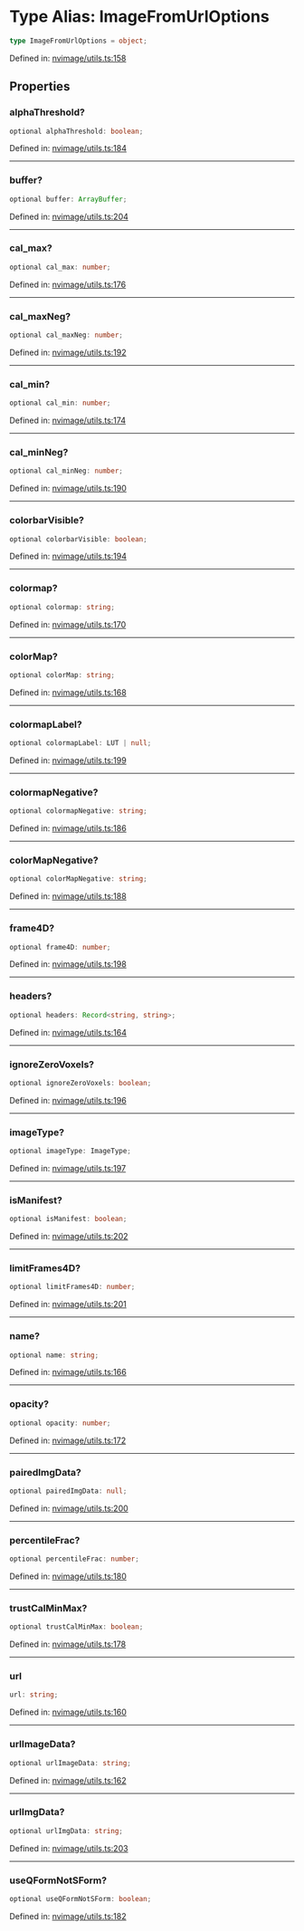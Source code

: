 # Type Alias: ImageFromUrlOptions

```ts
type ImageFromUrlOptions = object;
```

Defined in: [nvimage/utils.ts:158](https://github.com/thewtex/niivue/blob/main/packages/niivue/src/nvimage/utils.ts#L158)

## Properties

### alphaThreshold?

```ts
optional alphaThreshold: boolean;
```

Defined in: [nvimage/utils.ts:184](https://github.com/thewtex/niivue/blob/main/packages/niivue/src/nvimage/utils.ts#L184)

---

### buffer?

```ts
optional buffer: ArrayBuffer;
```

Defined in: [nvimage/utils.ts:204](https://github.com/thewtex/niivue/blob/main/packages/niivue/src/nvimage/utils.ts#L204)

---

### cal_max?

```ts
optional cal_max: number;
```

Defined in: [nvimage/utils.ts:176](https://github.com/thewtex/niivue/blob/main/packages/niivue/src/nvimage/utils.ts#L176)

---

### cal_maxNeg?

```ts
optional cal_maxNeg: number;
```

Defined in: [nvimage/utils.ts:192](https://github.com/thewtex/niivue/blob/main/packages/niivue/src/nvimage/utils.ts#L192)

---

### cal_min?

```ts
optional cal_min: number;
```

Defined in: [nvimage/utils.ts:174](https://github.com/thewtex/niivue/blob/main/packages/niivue/src/nvimage/utils.ts#L174)

---

### cal_minNeg?

```ts
optional cal_minNeg: number;
```

Defined in: [nvimage/utils.ts:190](https://github.com/thewtex/niivue/blob/main/packages/niivue/src/nvimage/utils.ts#L190)

---

### colorbarVisible?

```ts
optional colorbarVisible: boolean;
```

Defined in: [nvimage/utils.ts:194](https://github.com/thewtex/niivue/blob/main/packages/niivue/src/nvimage/utils.ts#L194)

---

### colormap?

```ts
optional colormap: string;
```

Defined in: [nvimage/utils.ts:170](https://github.com/thewtex/niivue/blob/main/packages/niivue/src/nvimage/utils.ts#L170)

---

### colorMap?

```ts
optional colorMap: string;
```

Defined in: [nvimage/utils.ts:168](https://github.com/thewtex/niivue/blob/main/packages/niivue/src/nvimage/utils.ts#L168)

---

### colormapLabel?

```ts
optional colormapLabel: LUT | null;
```

Defined in: [nvimage/utils.ts:199](https://github.com/thewtex/niivue/blob/main/packages/niivue/src/nvimage/utils.ts#L199)

---

### colormapNegative?

```ts
optional colormapNegative: string;
```

Defined in: [nvimage/utils.ts:186](https://github.com/thewtex/niivue/blob/main/packages/niivue/src/nvimage/utils.ts#L186)

---

### colorMapNegative?

```ts
optional colorMapNegative: string;
```

Defined in: [nvimage/utils.ts:188](https://github.com/thewtex/niivue/blob/main/packages/niivue/src/nvimage/utils.ts#L188)

---

### frame4D?

```ts
optional frame4D: number;
```

Defined in: [nvimage/utils.ts:198](https://github.com/thewtex/niivue/blob/main/packages/niivue/src/nvimage/utils.ts#L198)

---

### headers?

```ts
optional headers: Record<string, string>;
```

Defined in: [nvimage/utils.ts:164](https://github.com/thewtex/niivue/blob/main/packages/niivue/src/nvimage/utils.ts#L164)

---

### ignoreZeroVoxels?

```ts
optional ignoreZeroVoxels: boolean;
```

Defined in: [nvimage/utils.ts:196](https://github.com/thewtex/niivue/blob/main/packages/niivue/src/nvimage/utils.ts#L196)

---

### imageType?

```ts
optional imageType: ImageType;
```

Defined in: [nvimage/utils.ts:197](https://github.com/thewtex/niivue/blob/main/packages/niivue/src/nvimage/utils.ts#L197)

---

### isManifest?

```ts
optional isManifest: boolean;
```

Defined in: [nvimage/utils.ts:202](https://github.com/thewtex/niivue/blob/main/packages/niivue/src/nvimage/utils.ts#L202)

---

### limitFrames4D?

```ts
optional limitFrames4D: number;
```

Defined in: [nvimage/utils.ts:201](https://github.com/thewtex/niivue/blob/main/packages/niivue/src/nvimage/utils.ts#L201)

---

### name?

```ts
optional name: string;
```

Defined in: [nvimage/utils.ts:166](https://github.com/thewtex/niivue/blob/main/packages/niivue/src/nvimage/utils.ts#L166)

---

### opacity?

```ts
optional opacity: number;
```

Defined in: [nvimage/utils.ts:172](https://github.com/thewtex/niivue/blob/main/packages/niivue/src/nvimage/utils.ts#L172)

---

### pairedImgData?

```ts
optional pairedImgData: null;
```

Defined in: [nvimage/utils.ts:200](https://github.com/thewtex/niivue/blob/main/packages/niivue/src/nvimage/utils.ts#L200)

---

### percentileFrac?

```ts
optional percentileFrac: number;
```

Defined in: [nvimage/utils.ts:180](https://github.com/thewtex/niivue/blob/main/packages/niivue/src/nvimage/utils.ts#L180)

---

### trustCalMinMax?

```ts
optional trustCalMinMax: boolean;
```

Defined in: [nvimage/utils.ts:178](https://github.com/thewtex/niivue/blob/main/packages/niivue/src/nvimage/utils.ts#L178)

---

### url

```ts
url: string;
```

Defined in: [nvimage/utils.ts:160](https://github.com/thewtex/niivue/blob/main/packages/niivue/src/nvimage/utils.ts#L160)

---

### urlImageData?

```ts
optional urlImageData: string;
```

Defined in: [nvimage/utils.ts:162](https://github.com/thewtex/niivue/blob/main/packages/niivue/src/nvimage/utils.ts#L162)

---

### urlImgData?

```ts
optional urlImgData: string;
```

Defined in: [nvimage/utils.ts:203](https://github.com/thewtex/niivue/blob/main/packages/niivue/src/nvimage/utils.ts#L203)

---

### useQFormNotSForm?

```ts
optional useQFormNotSForm: boolean;
```

Defined in: [nvimage/utils.ts:182](https://github.com/thewtex/niivue/blob/main/packages/niivue/src/nvimage/utils.ts#L182)
